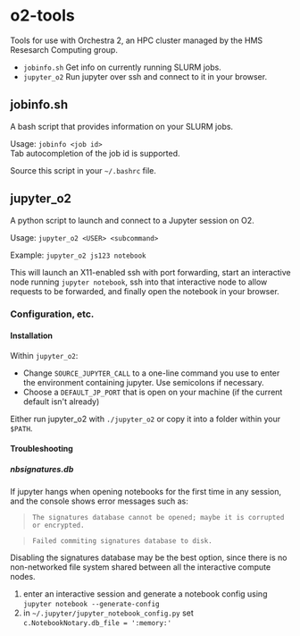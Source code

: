 # o2-tools
Tools for use with Orchestra 2, an HPC cluster managed by the HMS Resesarch Computing group.  
- `jobinfo.sh` Get info on currently running SLURM jobs.  
- `jupyter_o2` Run jupyter over ssh and connect to it in your browser.

## jobinfo.sh
A bash script that provides information on your SLURM jobs.

Usage: `jobinfo <job id>`  
Tab autocompletion of the job id is supported.

Source this script in your `~/.bashrc` file.

## jupyter_o2
A python script to launch and connect to a Jupyter session on O2.

Usage: `jupyter_o2 <USER> <subcommand>`

Example: `jupyter_o2 js123 notebook`

This will launch an X11-enabled ssh with port forwarding, start an interactive node
running `jupyter notebook`, ssh into that interactive node to allow requests to be forwarded,
and finally open the notebook in your browser.

### Configuration, etc.

#### Installation
Within `jupyter_o2`:
- Change `SOURCE_JUPYTER_CALL` to a one-line command you use to enter the environment
    containing jupyter. Use semicolons if necessary.
- Choose a `DEFAULT_JP_PORT` that is open on your machine (if the current default isn't already)

Either run jupyter_o2 with `./jupyter_o2` or copy it into a folder within your `$PATH`. 

#### Troubleshooting
##### nbsignatures.db
If jupyter hangs when opening notebooks for the first time in any session, and the console 
shows error messages such as:
  > `The signatures database cannot be opened; maybe it is corrupted or encrypted.` 
  
  > `Failed commiting signatures database to disk.`

  Disabling the signatures database may be the best option, since there is no non-networked
  file system shared between all the interactive compute nodes.
  
  1. enter an interactive session and generate a notebook config using
   `jupyter notebook --generate-config`
  2. in `~/.jupyter/jupyter_notebook_config.py` set `c.NotebookNotary.db_file = ':memory:'`
